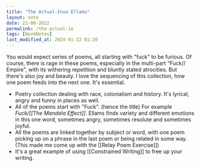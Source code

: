 ```yaml
---
title: "The Actual-Inua Ellams"
layout: note
date: 22-08-2022
permalink: /the-actual-ie
tags: [BookNotes]
last_modified_at: 2024-01-22 01:20
---
```

 

You would expect  series of poems, all starting with "fuck" to be furious. Of course, there is rage in these poems, especially in the multi-part "Fuck// Empire", with its withering repetition and bluntly stated atrocities. But there's also joy and beauty. I love the sequencing of this collection, how one poem feeds into the next one. It's essential.

-   Poetry collection dealing with race, colonialism and history. It's lyrical, angry and funny in places as well.
-   All of the poems start with "Fuck". (hence the title) For example *Fuck/[[The Mandela Effect]]*. Ellams finds variety and different emotions in this one word, sometimes angry, sometimes resolute and sometimes joyful.
-   All the poems are linked together by subject or word, with one poem picking up on a phrase in the last poem or being related in some way. (This made me come up with the [[Relay Poem Exercise]])
-   It's a great example of using [[Constrained Writing]] to free up your writing.
